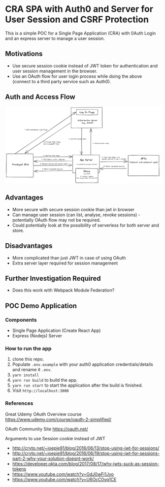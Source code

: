 # CRA SPA with Auth0 and Server for User Session and CSRF Protection

This is a simple POC for a Single Page Application (CRA) with 0Auth Login and an express server to manage a user session.

## Motivations
- Use secure session cookie instead of JWT token for authentication and user session management in the browser.
- Use an OAuth flow for user login process while doing the above (connect to a third party service such as Auth0).

## Auth and Access Flow
![Auth and Access Flow](./auth0-spa-server-flow.png)

## Advantages
- More secure with secure session cookie than jwt in browser
- Can manage user session (can list, analyse, revoke sessions) - potentially OAuth flow may not be required.
- Could potentially look at the possibility of serverless for both server and store.

## Disadvantages
- More complicated than just JWT in case of using OAuth
- Extra server layer required for session management

## Further Investigation Required
- Does this work with Webpack Module Federation?

## POC Demo Application
### Components
- Single Page Application (Create React App)
- Express (Nodejs) Server

### How to run the app
1. clone this repo.
2. Populate `.env.example` with your auth0 application credentials/details and rename it `.env`.   
3. `yarn install`
4. `yarn run build` to build the app.
5. `yarn run start` to start the application after the build is finished.
6. Visit `http://localhost:3000`

### References
Great Udemy OAuth Overview course
https://www.udemy.com/course/oauth-2-simplified/

OAuth Community Site
https://oauth.net/

Arguments to use Session cookie instead of JWT
- http://cryto.net/~joepie91/blog/2016/06/13/stop-using-jwt-for-sessions/
- http://cryto.net/~joepie91/blog/2016/06/19/stop-using-jwt-for-sessions-part-2-why-your-solution-doesnt-work/
- https://developer.okta.com/blog/2017/08/17/why-jwts-suck-as-session-tokens
- https://www.youtube.com/watch?v=GdJ0wFi1Jyo
- https://www.youtube.com/watch?v=U6OcC0yq1CE